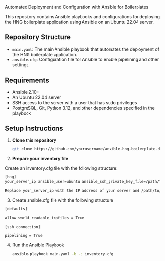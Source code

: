 Automated Deployment and Configuration with Ansible for Boilerplates

This repository contains Ansible playbooks and configurations for deploying the HNG boilerplate application using Ansible on an Ubuntu 22.04 server.

## Repository Structure

- `main.yaml`: The main Ansible playbook that automates the deployment of the HNG boilerplate application.
- `ansible.cfg`: Configuration file for Ansible to enable pipelining and other settings.

## Requirements

- Ansible 2.10+
- An Ubuntu 22.04 server
- SSH access to the server with a user that has sudo privileges
- PostgreSQL, Git, Python 3.12, and other dependencies specified in the playbook

## Setup Instructions

1. **Clone this repository**

   ```sh
   git clone https://github.com/yourusername/ansible-hng-boilerplate-deployment.git

   ```

2. **Prepare your inventory file**

Create an inventory.cfg file with the following structure:

```sh
[hng]
your_server_ip ansible_user=ubuntu ansible_ssh_private_key_file=/path/to/your/private_key.pem

Replace your_server_ip with the IP address of your server and /path/to/your/private_key.pem with the path to your SSH private key.
```

3. Create ansible.cfg file with the following structure

```sh
[defaults]

allow_world_readable_tmpfiles = True

[ssh_connection]

pipelining = True
```

4. Run the Ansible Playbook
   ```sh
   ansible-playbook main.yaml -b -i inventory.cfg
   ```
